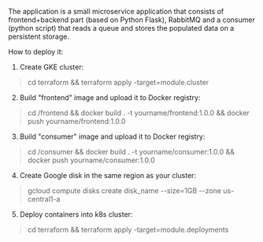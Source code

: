 The application is a small microservice application that consists of frontend+backend part (based on Python Flask), RabbitMQ and a consumer (python script) that reads a queue and stores the populated data on a persistent storage.


How to deploy it:

1. Create GKE cluster:
> cd terraform && terraform apply -target=module.cluster

2. Build "frontend" image and upload it to Docker registry:
> cd /frontend && docker build . -t yourname/frontend:1.0.0 && docker push yourname/frontend:1.0.0

3. Build "consumer" image and upload it to Docker registry:
> cd /consumer && docker build . -t yourname/consumer:1.0.0 && docker push yourname/consumer:1.0.0

4. Create Google disk in the same region as your cluster:
> gcloud compute disks create disk_name --size=1GB --zone us-central1-a

5. Deploy containers into k8s cluster:
> cd terraform && terraform apply -target=module.deployments